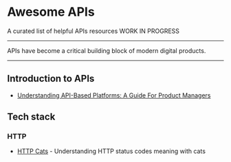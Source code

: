 # Awesome APIs

A curated list of helpful APIs resources
WORK IN PROGRESS

---

APIs have become a critical building block of modern digital products.

---

## Introduction to APIs

- [Understanding API-Based Platforms: A Guide For Product Managers](https://www.smashingmagazine.com/2019/01/api-based-platforms-product-managers/)

## Tech stack

### HTTP

- [HTTP Cats](https://http.cat/) - Understanding HTTP status codes meaning with cats
